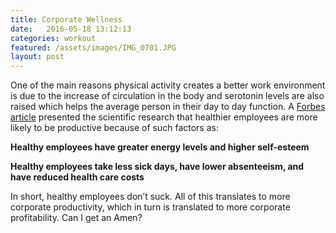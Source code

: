 ```yaml
---
title: Corporate Wellness
date:   2016-05-18 13:12:13
categories: workout
featured: /assets/images/IMG_0701.JPG
layout: post
---
```

One of the main reasons physical activity creates a better work environment is due to the increase of circulation in the body and serotonin levels are also raised which helps the average person in their day to day function. A [Forbes article](http://www.forbes.com/sites/kevinharrington/2015/05/13/corporate-wellness-health-wellness-and-an-improved-bottom-line/#14209a827686) presented the scientific research that healthier employees are more likely to be productive because of such factors as:

<strong>Healthy employees have greater energy levels and higher self-esteem</strong>

<strong>Healthy employees take less sick days, have lower absenteeism, and have reduced health care costs</strong>

In short, healthy employees don’t suck. All of this translates to more corporate productivity, which in turn is translated to more corporate profitability. Can I get an Amen?
